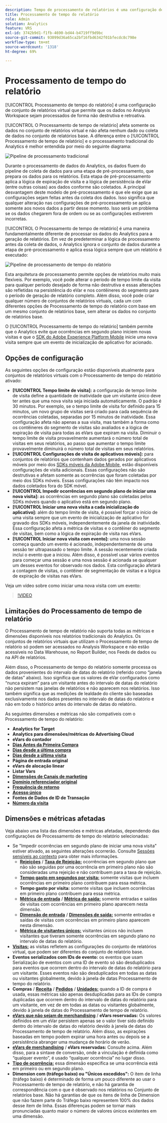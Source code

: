 ```yaml
---
description: Tempo de processamento de relatórios é uma configuração de conjunto de relatórios virtual que permite o processamento de dados de forma não destrutiva e retroativa.
title: Processamento de tempo do relatório
role: Admin
solution: Analytics
feature: VRS
exl-id: 3742b9d1-f1fb-4690-bd44-b4719ff9d9bc
source-git-commit: 93099d36a65ca2bf16fbd6342f01bfecdc8c798e
workflow-type: tm+mt
source-wordcount: '1318'
ht-degree: 69%

---
```


# Processamento de tempo do relatório

[!UICONTROL Processamento de tempo do relatório] é uma configuração de conjunto de relatórios virtual que permite que os dados no Analysis Workspace sejam processados de forma não destrutiva e retroativa.

[!UICONTROL O Processamento de tempo de relatório] afeta somente os dados no conjunto de relatórios virtual e não afeta nenhum dado ou coleta de dados no conjunto de relatórios base. A diferença entre o [!UICONTROL Processamento de tempo de relatório] e o processamento tradicional do Analytics é melhor entendida por meio do seguinte diagrama:

![Pipeline de processamento tradicional](assets/google1.jpg)

Durante o processamento de dados do Analytics, os dados fluem do pipeline de coleta de dados para uma etapa de pré-processamento, que prepara os dados para os relatórios. Esta etapa de pré-processamento aplica a lógica de expiração de visita e a lógica de persistência de eVar (entre outras coisas) aos dados conforme são coletados. A principal desvantagem deste modelo de pré-processamento é que ele exige que as configurações sejam feitas antes da coleta dos dados. Isso significa que qualquer alteração nas configurações de pré-processamento se aplica somente aos novos dados a partir desse momento. Isso será um problema se os dados chegarem fora de ordem ou se as configurações estiverem incorretas.

[!UICONTROL O Processamento de tempo de relatório] é uma maneira fundamentalmente diferente de processar os dados do Analytics para a geração de relatórios. Em vez de predeterminar a lógica de processamento antes da coleta de dados, o Analytics ignora o conjunto de dados durante a etapa de pré-processamento e aplica essa lógica sempre que um relatório é executado:

![Pipeline de processamento de tempo do relatório](assets/google2.jpg)

Esta arquitetura de processamento permite opções de relatórios muito mais flexíveis. Por exemplo, você pode alterar o período de tempo limite da visita para qualquer período desejado de forma não destrutiva e essas alterações são refletidas na persistência do eVar e nos contêineres do segmento para o período de geração de relatório completo. Além disso, você pode criar qualquer número de conjuntos de relatórios virtuais, cada um com diferentes opções de Processamento de tempo do relatório com base em um mesmo conjunto de relatórios base, sem alterar os dados no conjunto de relatórios base.

O [!UICONTROL Processamento de tempo do relatório] também permite que o Analytics evite que ocorrências em segundo plano iniciem novas visitas e que o [SDK do Adobe Experience Platform Mobile](https://experienceleague.adobe.com/docs/mobile.html?lang=pt-BR) inicie uma nova visita sempre que um evento de inicialização de aplicativo for acionado.

## Opções de configuração

As seguintes opções de configuração estão disponíveis atualmente para conjuntos de relatórios virtuais com o Processamento de tempo do relatório ativado:

* **[!UICONTROL Tempo limite de visita]:** a configuração de tempo limite de visita define a quantidade de inatividade que um visitante único deve ter antes que uma nova visita seja iniciada automaticamente. O padrão é 30 minutos. Por exemplo, se o tempo limite de visita for definido para 15 minutos, um novo grupo de visitas será criado para cada sequência de ocorrências coletadas, separadas por 15 minutos de inatividade. Essa configuração afeta não apenas a sua visita, mas também a forma como os contêineres do segmento de visitas são avaliados e a lógica de expiração de visita para todas as eVars que expiram na visita. Diminuir o tempo limite de visita provavelmente aumentará o número total de visitas em seus relatórios, ao passo que aumentar o tempo limite provavelmente diminuirá o número total de visitas em seus relatórios.
* **[!UICONTROL Configurações de visita de aplicativos móveis]:** para conjuntos de relatórios que contenham dados gerados por aplicativos móveis por meio dos [SDKs móveis da Adobe Mobile](https://experienceleague.adobe.com/docs/mobile.html?lang=pt-BR), estão disponíveis configurações de visita adicionais. Essas configurações não são destrutivas e afetam somente as ocorrências que foram coletadas por meio dos SDKs móveis. Essas configurações não têm impacto nos dados coletados fora do SDK móvel.
* **[!UICONTROL Impedir ocorrências em segundo plano de iniciar uma nova visita]:** as ocorrências em segundo plano são coletadas pelos SDKs móveis quando o aplicativo está em segundo plano.
* **[!UICONTROL Iniciar uma nova visita a cada inicialização do aplicativo]:** além do tempo limite de visita, é possível forçar o início de uma visita sempre que um evento de inicialização de aplicativo for gravado dos SDKs móveis, independentemente da janela de inatividade. Essa configuração afeta a métrica de visitas e o contêiner do segmento de visitas, bem como a lógica de expiração de visita nas eVars.
* **[!UICONTROL Iniciar nova visita com evento]:** uma nova sessão começa quando um evento é acionado, independentemente de uma sessão ter ultrapassado o tempo limite. A sessão recentemente criada inclui o evento que a iniciou. Além disso, é possível usar vários eventos para começar uma sessão e uma nova sessão é acionada se qualquer um desses eventos for observado nos dados. Esta configuração afetará a contagem de visitas, o contêiner de segmentação de visitas e a lógica de expiração de visitas nas eVars.

Veja um vídeo sobre como iniciar uma nova visita com um evento:

>[!VIDEO](https://video.tv.adobe.com/v/23129/?quality=12)

## Limitações do Processamento de tempo de relatório

O Processamento de tempo de relatório não suporta todas as métricas e dimensões disponíveis nos relatórios tradicionais do Analytics. Os conjuntos de relatórios virtuais que utilizam o Processamento de tempo de relatório só podem ser acessados no Analysis Workspace e não estão acessíveis no Data Warehouse, no Report Builder, nos Feeds de dados ou na API de relatórios.

Além disso, o Processamento de tempo do relatório somente processa os dados provenientes do intervalo de datas do relatório (referido como “janela de datas” abaixo). Isso significa que os valores de eVar configurados como “nunca expiram” para um visitante antes do intervalo de datas do relatório não persistem nas janelas de relatórios e não aparecem nos relatórios. Isso também significa que as medições de lealdade do cliente são baseadas exclusivamente nos dados presentes no intervalo de datas do relatório e não em todo o histórico antes do intervalo de datas do relatório.

As seguintes dimensões e métricas não são compatíveis com o Processamento de tempo do relatório:

* **Analytics for Target**
* **Analytics para dimensões/métricas do Advertising Cloud**
* **eVars do contador**
* [**Dias Antes da Primeira Compra**](/help/components/dimensions/days-before-first-purchase.md)
* [**Dias desde a última compra**](/help/components/dimensions/days-since-last-purchase.md)
* [**Dias desde a última visita**](/help/components/dimensions/days-since-last-visit.md)
* **Página de entrada original**
* **eVars de alocação linear**
* **Listar Vars**
* [**Dimensões de Canais de marketing**](/help/components/dimensions/marketing-channel.md)
* [**Domínio referenciador original**](/help/components/dimensions/original-referring-domain.md)
* [**Frequência de retorno**](/help/components/dimensions/return-frequency.md)
* [**Acesso único**](/help/components/metrics/single-access.md)
* **Fontes de Dados de ID de Transação**
* [**Número da visita**](/help/components/dimensions/visit-number.md)

## Dimensões e métricas afetadas

Veja abaixo uma lista das dimensões e métricas afetadas, dependendo das configurações de Processamento de tempo do relatório selecionadas:

* Se &quot;Impedir ocorrências em segundo plano de iniciar uma nova visita&quot; estiver ativado, as seguintes alterações ocorrerão. Consulte [Sessões sensíveis ao contexto](vrs-mobile-visit-processing.md) para obter mais informações.
   * [**Rejeições**](/help/components/metrics/bounces.md) / [**Taxa de Rejeição:**](/help/components/metrics/bounce-rate.md) ocorrências em segundo plano que não são seguidas por uma ocorrência em primeiro plano não são consideradas uma rejeição e não contribuem para a taxa de rejeição.
   * [**Tempo gasto em segundos por visita:**](/help/components/metrics/time-spent-per-visit.md) somente visitas que incluem ocorrências em primeiro plano contribuem para essa métrica.
   * **Tempo gasto por visita:** somente visitas que incluem ocorrências em primeiro plano contribuem para essa métrica.
   * [**Métrica de entrada**](/help/components/metrics/entries.md) / [**Métrica de saída:**](/help/components/metrics/exits.md) somente entradas e saídas de visitas com ocorrências em primeiro plano aparecem nesta dimensão.
   * [**Dimensão de entrada**](/help/components/dimensions/entry-dimensions.md) / [**Dimensões de saída:**](/help/components/dimensions/exit-dimensions.md) somente entradas e saídas de visitas com ocorrências em primeiro plano aparecem nesta dimensão.
   * [**Métrica de visitantes únicos:**](/help/components/metrics/unique-visitors.md) visitantes únicos não incluem visitantes que tiveram somente ocorrências em segundo plano no intervalo de datas do relatório.
* [**Visitas:**](/help/components/metrics/visits.md) as visitas refletem as configurações do conjunto de relatórios virtual, que podem ser diferentes do conjunto de relatório base.
* **Eventos serializados com IDs de evento:** os eventos que usam Serialização de eventos com uma ID de evento só são desduplicados para eventos que ocorrem dentro do intervalo de datas do relatório para um visitante. Esses eventos não são desduplicados em todas as datas ou visitantes globalmente, devido à janela de datas Processamento de tempo do relatório.
* **Compras** / [**Receita**](/help/components/metrics/revenue.md) / [**Pedidos**](/help/components/metrics/orders.md) / [**Unidades:**](/help/components/metrics/units.md) quando a ID de compra é usada, essas métricas são apenas desduplicadas para as IDs de compra duplicadas que ocorrem dentro do intervalo de datas do relatório para um visitante, em vez de em todas as datas ou visitantes globalmente, devido à janela de datas do Processamento de tempo de relatório.
* [**eVars que não sejam de merchandising**](/help/components/dimensions/evar.md) / **eVars reservadas:** Os valores definidos em um eVar persistem apenas se o valor tiver sido definido dentro do intervalo de datas do relatório devido à janela de datas do Processamento de tempo de relatório. Além disso, as expirações baseadas em tempo podem expirar uma hora antes ou depois se a persistência abranger uma mudança de horário de verão.
* [**eVars de merchandising**](/help/components/dimensions/evar-merchandising.md) / **eVars reservadas:** Consulte acima. Além disso, para a sintaxe de conversão, onde a vinculação é definida como “qualquer evento”, é usado “qualquer ocorrência” no lugar disso.
* [**Tipo de ocorrência:**](/help/components/dimensions/hit-type.md) essa dimensão especifica se uma ocorrência está em primeiro ou em segundo plano.
* **Dimension com (tráfego baixo) ou &quot;Únicos excedidos&quot;:** O item de linha (tráfego baixo) é determinado de forma um pouco diferente ao usar o Processamento de tempo de relatório, e não há garantia de correspondência com o que é observado nos relatórios no Conjunto de relatórios base. Não há garantias de que os itens de linha de Dimension que não fazem parte do Tráfego baixo representem 100% dos dados desse item de linha. Essas diferenças podem se tornar mais pronunciadas quanto maior o número de valores únicos existentes em uma dimensão.
